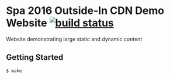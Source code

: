 # Spa 2016 Outside-In CDN Demo Website [![build status](https://travis-ci.org/rhargreaves/spa-demo-website.svg)](https://travis-ci.org/rhargreaves/spa-demo-website)

Website demonstrating large static and dynamic content

## Getting Started

```
$ make
```
